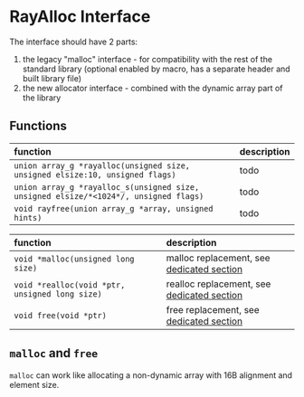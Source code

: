 RayAlloc Interface
===

The interface should have 2 parts:
1. the legacy "malloc" interface - for compatibility with the rest of the standard library (optional enabled by macro, has a separate header and built library file)
2. the new allocator interface - combined with the dynamic array part of the library

## Functions
function | description
:--|:--
`union array_g *rayalloc(unsigned size, unsigned elsize:10, unsigned flags)` | todo
`union array_g *rayalloc_s(unsigned size, unsigned elsize/*<1024*/, unsigned flags)` | todo
`void rayfree(union array_g *array, unsigned hints)` | todo

function | description
:--|:--
`void *malloc(unsigned long size)` | malloc replacement, see [dedicated section](#malloc_and_free)
`void *realloc(void *ptr, unsigned long size)` | realloc replacement, see [dedicated section](#malloc_and_free)
`void free(void *ptr)` | free replacement, see [dedicated section](#malloc_and_free)


## `malloc` and `free`
`malloc` can work like allocating a non-dynamic array with 16B alignment and element size.